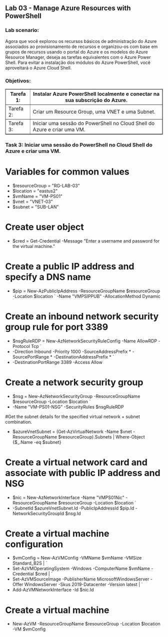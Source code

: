 <h2>Lab 03 - Manage Azure Resources with PowerShell</h2> 

<h3>Lab scenario:</h3> 

Agora que você explorou os recursos básicos de administração do Azure associados ao provisionamento de recursos e organizou-os com base em grupos de recursos usando o portal do Azure e os modelos do Azure Resource Manager, deseja as tarefas equivalentes com o Azure Power Shell. Para evitar a instalação dos módulos do Azure PowerShell, você aproveitará o Azure Cloud Shell. 

<h3>Objetivos:</h3> 

<table border="1">    
  <tr>
    <th colspan="1">Tarefa 1:</th>  	              
    <th colspan="2">Instalar Azure PowerShell localmente e conectar na sua subscrição do Azure.</th>
  </tr>
<td>Tarefa 2:</td>
    <td>Criar um Resource Group, uma VNET e uma Subnet.</td>
  </tr>
  <tr>
    <td>Tarefa 3:</td>
    <td>Iniciar uma sessão do PowerShell no Cloud Shell do Azure e criar uma VM.</td>
  </tr>
 </table>
 
 <h3>Task 3:	Iniciar uma sessão do PowerShell no Cloud Shell do Azure e criar uma VM.</h3>



# Variables for common values
- $resourceGroup = "RG-LAB-03"
- $location = "eastus2"
- $vmName = "VM-PS01"
- $vnet = "VNET-03"
- $subnet = "SUB-LAN"

# Create user object
- $cred = Get-Credential -Message "Enter a username and password for the virtual machine."

# Create a public IP address and specify a DNS name
- $pip = New-AzPublicIpAddress -ResourceGroupName $resourceGroup -Location $location `
  -Name "VMPSIPPUB" -AllocationMethod Dynamic

# Create an inbound network security group rule for port 3389
- $nsgRuleRDP = New-AzNetworkSecurityRuleConfig -Name AllowRDP  -Protocol Tcp `
-   -Direction Inbound -Priority 1000 -SourceAddressPrefix * -SourcePortRange * -DestinationAddressPrefix * `
-   -DestinationPortRange 3389 -Access Allow

# Create a network security group
- $nsg = New-AzNetworkSecurityGroup -ResourceGroupName $resourceGroup -Location $location `
-   -Name "VM-PS01-NSG" -SecurityRules $nsgRuleRDP
  
#Get the subnet details for the specified virtual network + subnet combination.
- $azureVnetSubnet = (Get-AzVirtualNetwork -Name $vnet -ResourceGroupName $resourceGroup).Subnets | Where-Object {$_.Name -eq $subnet}  

# Create a virtual network card and associate with public IP address and NSG
- $nic = New-AzNetworkInterface -Name "VMPS01Nic" -ResourceGroupName $resourceGroup -Location $location `
-   -SubnetId $azureVnetSubnet.Id -PublicIpAddressId $pip.Id -NetworkSecurityGroupId $nsg.Id
  
# Create a virtual machine configuration
- $vmConfig = New-AzVMConfig -VMName $vmName -VMSize Standard_B2S | `
- Set-AzVMOperatingSystem -Windows -ComputerName $vmName -Credential $cred | `
- Set-AzVMSourceImage -PublisherName MicrosoftWindowsServer -Offer WindowsServer -Skus 2019-Datacenter -Version latest | `
- Add-AzVMNetworkInterface -Id $nic.Id

# Create a virtual machine
- New-AzVM -ResourceGroupName $resourceGroup -Location $location -VM $vmConfig
